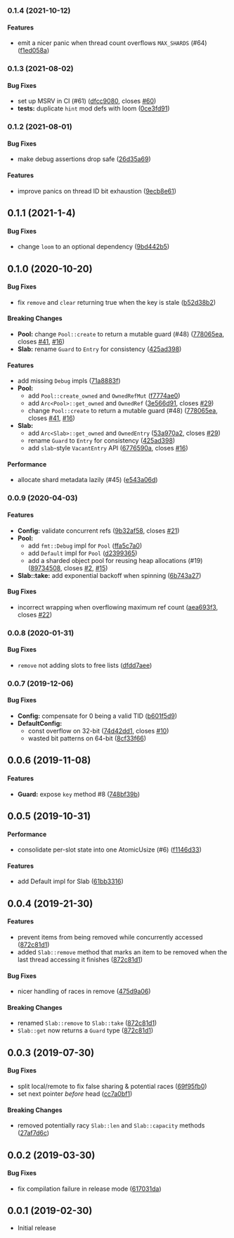 <a name="0.1.4"></a>
### 0.1.4 (2021-10-12)


#### Features

*   emit a nicer panic when thread count overflows `MAX_SHARDS` (#64) ([f1ed058a](https://github.com/hawkw/sharded-slab/commit/f1ed058a3ee296eff033fc0fb88f62a8b2f83f10))



<a name="0.1.3"></a>
### 0.1.3 (2021-08-02)


#### Bug Fixes

*   set up MSRV in CI (#61) ([dfcc9080](https://github.com/hawkw/sharded-slab/commit/dfcc9080a62d08e359f298a9ffb0f275928b83e4), closes [#60](https://github.com/hawkw/sharded-slab/issues/60))
* **tests:**  duplicate `hint` mod defs with loom ([0ce3fd91](https://github.com/hawkw/sharded-slab/commit/0ce3fd91feac8b4edb4f1ece6aebfc4ba4e50026))



<a name="0.1.2"></a>
### 0.1.2 (2021-08-01)


#### Bug Fixes

*   make debug assertions drop safe ([26d35a69](https://github.com/hawkw/sharded-slab/commit/26d35a695c9e5d7c62ab07cc5e66a0c6f8b6eade))

#### Features

*   improve panics on thread ID bit exhaustion ([9ecb8e61](https://github.com/hawkw/sharded-slab/commit/9ecb8e614f107f68b5c6ba770342ae72af1cd07b))



<a name="0.1.1"></a>
## 0.1.1 (2021-1-4)


#### Bug Fixes

* change `loom` to an optional dependency ([9bd442b5](https://github.com/hawkw/sharded-slab/commit/9bd442b57bc56153a67d7325144ebcf303e0fe98))

<a name="0.1.0"></a>
## 0.1.0 (2020-10-20)


#### Bug Fixes

*   fix `remove` and `clear` returning true when the key is stale ([b52d38b2](https://github.com/hawkw/sharded-slab/commit/b52d38b2d2d3edc3a59d3dba6b75095bbd864266))

#### Breaking Changes

* **Pool:**  change `Pool::create` to return a mutable guard (#48) ([778065ea](https://github.com/hawkw/sharded-slab/commit/778065ead83523e0a9d951fbd19bb37fda3cc280), closes [#41](https://github.com/hawkw/sharded-slab/issues/41), [#16](https://github.com/hawkw/sharded-slab/issues/16))
* **Slab:**  rename `Guard` to `Entry` for consistency ([425ad398](https://github.com/hawkw/sharded-slab/commit/425ad39805ee818dc6b332286006bc92c8beab38))

#### Features

*   add missing `Debug` impls ([71a8883f](https://github.com/hawkw/sharded-slab/commit/71a8883ff4fd861b95e81840cb5dca167657fe36))
* **Pool:**
  *  add `Pool::create_owned` and `OwnedRefMut` ([f7774ae0](https://github.com/hawkw/sharded-slab/commit/f7774ae0c5be99340f1e7941bde62f7044f4b4d8))
  *  add `Arc<Pool>::get_owned` and `OwnedRef` ([3e566d91](https://github.com/hawkw/sharded-slab/commit/3e566d91e1bc8cc4630a8635ad24b321ec047fe7), closes [#29](https://github.com/hawkw/sharded-slab/issues/29))
  *  change `Pool::create` to return a mutable guard (#48) ([778065ea](https://github.com/hawkw/sharded-slab/commit/778065ead83523e0a9d951fbd19bb37fda3cc280), closes [#41](https://github.com/hawkw/sharded-slab/issues/41), [#16](https://github.com/hawkw/sharded-slab/issues/16))
* **Slab:**
  *  add `Arc<Slab>::get_owned` and `OwnedEntry` ([53a970a2](https://github.com/hawkw/sharded-slab/commit/53a970a2298c30c1afd9578268c79ccd44afba05), closes [#29](https://github.com/hawkw/sharded-slab/issues/29))
  *  rename `Guard` to `Entry` for consistency ([425ad398](https://github.com/hawkw/sharded-slab/commit/425ad39805ee818dc6b332286006bc92c8beab38))
  *  add `slab`-style `VacantEntry` API ([6776590a](https://github.com/hawkw/sharded-slab/commit/6776590adeda7bf4a117fb233fc09cfa64d77ced), closes [#16](https://github.com/hawkw/sharded-slab/issues/16))

#### Performance

*   allocate shard metadata lazily (#45) ([e543a06d](https://github.com/hawkw/sharded-slab/commit/e543a06d7474b3ff92df2cdb4a4571032135ff8d))



<a name="0.0.9"></a>
### 0.0.9 (2020-04-03)


#### Features

* **Config:**  validate concurrent refs ([9b32af58](9b32af58), closes [#21](21))
* **Pool:**
  *  add `fmt::Debug` impl for `Pool` ([ffa5c7a0](ffa5c7a0))
  *  add `Default` impl for `Pool` ([d2399365](d2399365))
  *  add a sharded object pool for reusing heap allocations (#19) ([89734508](89734508), closes [#2](2), [#15](15))
* **Slab::take:**  add exponential backoff when spinning ([6b743a27](6b743a27))

#### Bug Fixes

*   incorrect wrapping when overflowing maximum ref count ([aea693f3](aea693f3), closes [#22](22))



<a name="0.0.8"></a>
### 0.0.8 (2020-01-31)


#### Bug Fixes

*   `remove` not adding slots to free lists ([dfdd7aee](dfdd7aee))



<a name="0.0.7"></a>
### 0.0.7 (2019-12-06)


#### Bug Fixes

* **Config:**  compensate for 0 being a valid TID ([b601f5d9](b601f5d9))
* **DefaultConfig:**
  *  const overflow on 32-bit ([74d42dd1](74d42dd1), closes [#10](10))
  *  wasted bit patterns on 64-bit ([8cf33f66](8cf33f66))



<a name="0.0.6"></a>
## 0.0.6 (2019-11-08)


#### Features

* **Guard:**  expose `key` method #8 ([748bf39b](748bf39b))



<a name="0.0.5"></a>
## 0.0.5 (2019-10-31)


#### Performance

*   consolidate per-slot state into one AtomicUsize (#6) ([f1146d33](f1146d33))

#### Features

*   add Default impl for Slab ([61bb3316](61bb3316))



<a name="0.0.4"></a>
## 0.0.4 (2019-21-30)


#### Features

*   prevent items from being removed while concurrently accessed ([872c81d1](872c81d1))
*   added `Slab::remove` method that marks an item to be removed when the last thread
    accessing it finishes ([872c81d1](872c81d1))

#### Bug Fixes

*   nicer handling of races in remove ([475d9a06](475d9a06))

#### Breaking Changes

*   renamed `Slab::remove` to `Slab::take` ([872c81d1](872c81d1))
*   `Slab::get` now returns a `Guard` type ([872c81d1](872c81d1))


<a name="0.0.3"></a>
## 0.0.3 (2019-07-30)


#### Bug Fixes

*   split local/remote to fix false sharing & potential races ([69f95fb0](69f95fb0))
*   set next pointer _before_ head ([cc7a0bf1](cc7a0bf1))

#### Breaking Changes

*   removed potentially racy `Slab::len` and `Slab::capacity` methods ([27af7d6c](27af7d6c))

<a name="0.0.2"></a>
## 0.0.2 (2019-03-30)


#### Bug Fixes

*   fix compilation failure in release mode ([617031da](617031da))


<a name="0.0.1"></a>
## 0.0.1 (2019-02-30)

- Initial release

